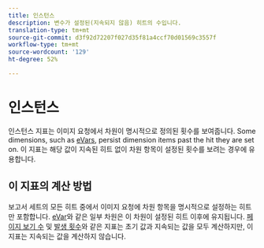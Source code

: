 ```yaml
---
title: 인스턴스
description: 변수가 설정된(지속되지 않음) 히트의 수입니다.
translation-type: tm+mt
source-git-commit: d3f92d72207f027d35f81a4ccf70d01569c3557f
workflow-type: tm+mt
source-wordcount: '129'
ht-degree: 52%

---
```



# 인스턴스

인스턴스 지표는 이미지 요청에서 차원이 명시적으로 정의된 횟수를 보여줍니다. Some dimensions, such as [eVars](../dimensions/evar.md), persist dimension items past the hit they are set on. 이 지표는 해당 값이 지속된 히트 없이 차원 항목이 설정된 횟수를 보려는 경우에 유용합니다.

## 이 지표의 계산 방법

보고서 세트의 모든 히트 중에서 이미지 요청에 차원 항목을 명시적으로 설정하는 히트만 포함합니다. [eVar](../dimensions/evar.md)와 같은 일부 차원은 이 차원이 설정된 히트 이후에 유지됩니다. [페이지 보기 수](page-views.md) 및 [발생 횟수](occurrences.md)와 같은 지표는 초기 값과 지속되는 값을 모두 계산하지만, 이 지표는 지속되는 값을 계산하지 않습니다.